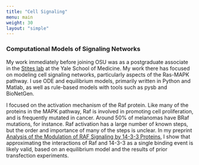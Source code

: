 ```yaml
---
title: "Cell Signaling"
menu: main
weight: 30
layout: "simple"
---
```


### Computational Models of Signaling Networks

My work immediately before joining OSU was as a postgraduate associate in the
[Stites lab](https://www.stiteslab.org/) at the Yale School of
Medicine. My work there has focused on modeling cell signaling networks,
particularly aspects of the Ras-MAPK pathway. I use ODE and equilibrium
models, primarily written in Python and Matlab, as well as rule-based models
with tools such as pysb and BioNetGen.

I focused on the activation mechanism of the Raf protein.
Like many of the proteins in the MAPK pathway, Raf is involved in promoting
cell proliferation, and is frequently mutated in cancer. Around 50% of
melanomas have BRaf mutations, for instance. Raf activation has a large number
of known steps, but the order and importance of many of the steps is unclear.
In my preprint 
[Analysis of the Modulation of RAF Signaling by 14-3-3 Proteins](https://www.biorxiv.org/content/10.1101/2024.07.16.603736v1), 
I show that approximating the interactions of Raf and 14-3-3 as a single binding event 
is likely valid, based on an equilibrium model and the results of prior transfection 
experiments.